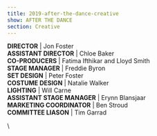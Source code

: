 ```yaml
---
title: 2019-after-the-dance-creative
show: AFTER THE DANCE
section: Creative
---
```

**DIRECTOR** | Jon Foster\
**ASSISTANT DIRECTOR** | Chloe Baker \
**CO-PRODUCERS** | Fatima Ifthikar and Lloyd Smith\
**STAGE MANAGER** | Freddie Byron\
**SET DESIGN** | Peter Foster\
**COSTUME DESIGN** | Natalie Walker \
**LIGHTING** | Will Carne\
**ASSISTANT STAGE MANAGER** | Erynn Blansjaar\
**MARKETING COORDINATOR** | Ben Stroud \
**COMMITTEE LIASON** | Tim Garrad

\
